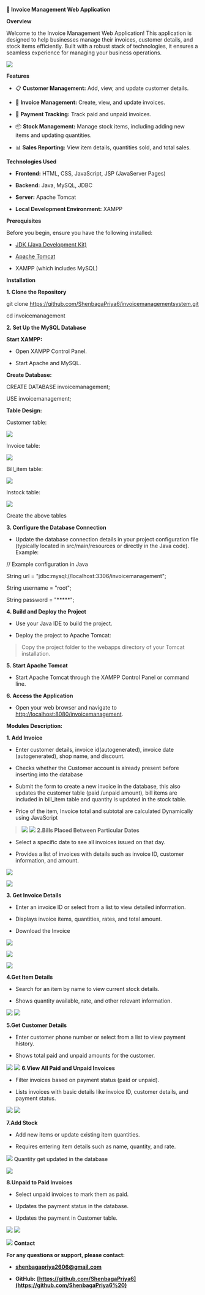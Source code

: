 **📄 Invoice Management Web Application**

**Overview**

Welcome to the Invoice Management Web Application! This application is
designed to help businesses manage their invoices, customer details, and
stock items efficiently. Built with a robust stack of technologies, it
ensures a seamless experience for managing your business operations.

![](README/image1.png)

**Features**

-   📋 **Customer Management:** Add, view, and update customer details.

-   🧾 **Invoice Management:** Create, view, and update invoices.

-   💸 **Payment Tracking:** Track paid and unpaid invoices.

-   📦 **Stock Management:** Manage stock items, including adding new
    items and updating quantities.

-   📊 **Sales Reporting:** View item details, quantities sold, and
    total sales.

**Technologies Used**

-   **Frontend:** HTML, CSS, JavaScript, JSP (JavaServer Pages)

-   **Backend:** Java, MySQL, JDBC

-   **Server:** Apache Tomcat

-   **Local Development Environment:** XAMPP

**Prerequisites**

Before you begin, ensure you have the following installed:

-   [JDK (Java Development
    Kit)](https://www.oracle.com/java/technologies/javase-downloads.html)

-   [Apache Tomcat](http://tomcat.apache.org/)

-   XAMPP (which includes MySQL)

**Installation**

**1. Clone the Repository**

git clone https://github.com/ShenbagaPriya6/invoicemanagementsystem.git

cd invoicemanagement

**2. Set Up the MySQL Database**

**Start XAMPP:**

-   Open XAMPP Control Panel.

-   Start Apache and MySQL.

**Create Database:**

CREATE DATABASE invoicemanagement;

USE invoicemanagement;

**Table Design:**

Customer table:

![](README/image2.png)

Invoice table:

![](README/image3.png)

Bill_item table:

![](README/image4.png)

Instock table:

![](README/image5.png)

Create the above tables

**3. Configure the Database Connection**

-   Update the database connection details in your project configuration
    file (typically located in src/main/resources or directly in the
    Java code). Example:

// Example configuration in Java

String url = \"jdbc:mysql://localhost:3306/invoicemanagement\";

String username = \"root\";

String password = \"\*\*\*\*\*\";

**4. Build and Deploy the Project**

-   Use your Java IDE to build the project.

-   Deploy the project to Apache Tomcat:

> Copy the project folder to the webapps directory of your Tomcat
> installation.

**5. Start Apache Tomcat**

-   Start Apache Tomcat through the XAMPP Control Panel or command line.

**6. Access the Application**

-   Open your web browser and navigate to
    <http://localhost:8080/invoicemanagement>.

**Modules Description:**

**1. Add Invoice**

-   Enter customer details, invoice id(autogenerated), invoice date
    (autogenerated), shop name, and discount.

-   Checks whether the Customer account is already present before
    inserting into the database

-   Submit the form to create a new invoice in the database, this also
    updates the customer table (paid /unpaid amount), bill items are
    included in bill_item table and quantity is updated in the stock
    table.

-   Price of the item, Invoice total and subtotal are calculated
    Dynamically using JavaScript

> ![](README/image6.png)
> ![](README/image7.png)
**2.Bills Placed Between Particular Dates**

-   Select a specific date to see all invoices issued on that day.

-   Provides a list of invoices with details such as invoice ID,
    customer information, and amount.

![](README/image8.png)

![](README/image9.png)

**3. Get Invoice Details**

-   Enter an invoice ID or select from a list to view detailed
    information.

-   Displays invoice items, quantities, rates, and total amount.

-   Download the Invoice

![](README/image10.png)

![](README/image11.png)

![](README/image12.png)

**4.Get Item Details**

-   Search for an item by name to view current stock details.

-   Shows quantity available, rate, and other relevant information.

![](README/image13.png)
![](README/image14.png)

**5.Get Customer Details**

-   Enter customer phone number or select from a list to view payment
    history.

-   Shows total paid and unpaid amounts for the customer.

![](README/image15.png)
![](README/image16.png)
**6.View All Paid and Unpaid Invoices**

-   Filter invoices based on payment status (paid or unpaid).

-   Lists invoices with basic details like invoice ID, customer details,
    and payment status.

![](README/image17.png)
![](README/image18.png)

**7.Add Stock**

-   Add new items or update existing item quantities.

-   Requires entering item details such as name, quantity, and rate.

![](README/image19.png)
Quantity get updated in the database

![](README/image20.png)

**8.Unpaid to Paid Invoices**

-   Select unpaid invoices to mark them as paid.

-   Updates the payment status in the database.

-   Updates the payment in Customer table.

![](README/image21.png)
![](README/image22.png)

![](README/image23.png)
**Contact**

**For any questions or support, please contact:**

-   [**shenbagapriya2606@gmail.com**](shenbagapriya2606@gmail.com)

-   **GitHub:**
    **[https://github.com/ShenbagaPriya6](https://github.com/ShenbagaPriya6%20)**
